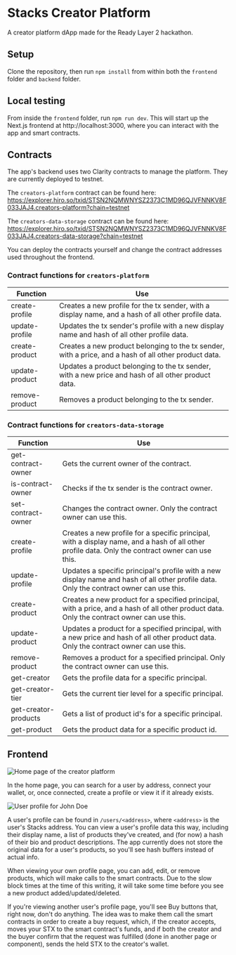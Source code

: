 # Stacks Creator Platform
A creator platform dApp made for the Ready Layer 2 hackathon.

## Setup
Clone the repository, then run `npm install` from within both the `frontend` folder and `backend` folder.

## Local testing
From inside the `frontend` folder, run `npm run dev`. This will start up the Next.js frontend at http://localhost:3000, where you can interact with the app and smart contracts.

## Contracts
The app's backend uses two Clarity contracts to manage the platform. They are currently deployed to testnet.

The `creators-platform` contract can be found here: https://explorer.hiro.so/txid/STSN2NQMWNYSZ2373C1MD96QJVFNNKV8F033JAJ4.creators-platform?chain=testnet

The `creators-data-storage` contract can be found here: https://explorer.hiro.so/txid/STSN2NQMWNYSZ2373C1MD96QJVFNNKV8F033JAJ4.creators-data-storage?chain=testnet

You can deploy the contracts yourself and change the contract addresses used throughout the frontend.

### Contract functions for `creators-platform`

| Function | Use |
| ------ | ------ |
| create-profile | Creates a new profile for the tx sender, with a display name, and a hash of all other profile data. |
| update-profile | Updates the tx sender's profile with a new display name and hash of all other profile data. |
| create-product | Creates a new product belonging to the tx sender, with a price, and a hash of all other product data. |
| update-product | Updates a product belonging to the tx sender, with a new price and hash of all other product data. |
| remove-product | Removes a product belonging to the tx sender. |

### Contract functions for `creators-data-storage`

| Function | Use |
| ------ | ------ |
| get-contract-owner | Gets the current owner of the contract. |
| is-contract-owner | Checks if the tx sender is the contract owner. |
| set-contract-owner | Changes the contract owner. Only the contract owner can use this. |
| create-profile | Creates a new profile for a specific principal, with a display name, and a hash of all other profile data. Only the contract owner can use this. |
| update-profile | Updates a specific principal's profile with a new display name and hash of all other profile data. Only the contract owner can use this. |
| create-product | Creates a new product for a specified principal, with a price, and a hash of all other product data. Only the contract owner can use this. |
| update-product | Updates a product for a specified principal, with a new price and hash of all other product data. Only the contract owner can use this. |
| remove-product | Removes a product for a specified principal. Only the contract owner can use this. |
| get-creator | Gets the profile data for a specific principal. |
| get-creator-tier | Gets the current tier level for a specific principal. |
| get-creator-products | Gets a list of product id's for a specific principal. |
| get-product | Gets the product data for a specific product id. |

## Frontend
![Home page of the creator platform](https://d112y698adiu2z.cloudfront.net/photos/production/software_photos/002/826/399/datas/gallery.jpg)

In the home page, you can search for a user by address, connect your wallet, or, once connected, create a profile or view it if it already exists.

![User profile for John Doe](https://d112y698adiu2z.cloudfront.net/photos/production/software_photos/002/826/400/datas/gallery.jpg)

A user's profile can be found in `/users/<address>`, where `<address>` is the user's Stacks address. You can view a user's profile data this way, including their display name, a list of products they've created, and (for now) a hash of their bio and product descriptions. The app currently does not store the original data for a user's products, so you'll see hash buffers instead of actual info.

When viewing your own profile page, you can add, edit, or remove products, which will make calls to the smart contracts. Due to the slow block times at the time of this writing, it will take some time before you see a new product added/updated/deleted.

If you're viewing another user's profile page, you'll see Buy buttons that, right now, don't do anything. The idea was to make them call the smart contracts in order to create a buy request, which, if the creator accepts, moves your STX to the smart contract's funds, and if both the creator and the buyer confirm that the request was fulfilled (done in another page or component), sends the held STX to the creator's wallet.